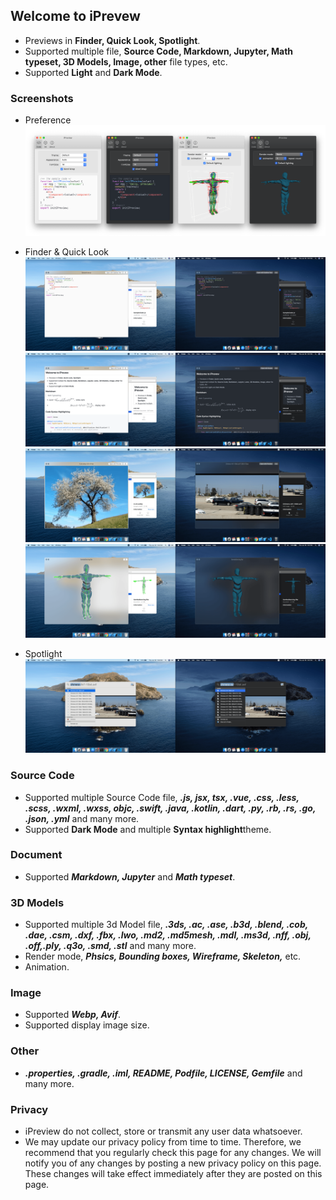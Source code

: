 ## Welcome to iPrevew

- Previews in **Finder, Quick Look, Spotlight**.
- Supported multiple file, **Source Code, Markdown, Jupyter, Math typeset, 3D Models, Image, other** file types, etc.
- Supported **Light** and **Dark Mode**.

### Screenshots
- Preference
  ![iPreview-setting](https://raw.githubusercontent.com/FinderGG/FinderGG.github.io/master/setting-panl.png)
  
- Finder & Quick Look
  ![iPreview-code](https://raw.githubusercontent.com/FinderGG/FinderGG.github.io/master/code-en.png)
  ![iPreview-markdown](https://raw.githubusercontent.com/FinderGG/FinderGG.github.io/master/markdown-en.png)
  ![iPreview-image](https://raw.githubusercontent.com/FinderGG/FinderGG.github.io/master/image-en.png)
  ![iPreview-3d](https://raw.githubusercontent.com/FinderGG/FinderGG.github.io/master/3d-en.png)
- Spotlight
  ![iPreview-setting](https://raw.githubusercontent.com/FinderGG/FinderGG.github.io/master/spotlight.png)


### Source Code
- Supported multiple Source Code file, ***.js, jsx, tsx, .vue, .css, .less, .scss, .wxml, .wxss, objc, .swift, .java, .kotlin, .dart, .py, .rb, .rs, .go, .json, .yml*** and many more.
- Supported **Dark Mode** and multiple **Syntax highlight**theme.

### Document
- Supported ***Markdown, Jupyter*** and ***Math typeset***.

### 3D Models
- Supported multiple 3d Model file, ***.3ds, .ac, .ase, .b3d, .blend, .cob, .dae, .csm, .dxf, .fbx, .lwo, .md2, .md5mesh, .mdl, .ms3d, .nff, .obj, .off,.ply, .q3o, .smd, .stl*** and many more.
- Render mode, ***Phsics, Bounding boxes, Wireframe, Skeleton,*** etc.
- Animation.

### Image
- Supported ***Webp, Avif***.
- Supported display image size.

### Other
- ***.properties, .gradle, .iml, README, Podfile, LICENSE, Gemfile*** and many more.

### Privacy
- iPreview do not collect, store or transmit any user data whatsoever.
- We may update our privacy policy from time to time. Therefore, we recommend that you regularly check this page for any changes. We will notify you of any changes by posting a new privacy policy on this page. These changes will take effect immediately after they are posted on this page.
